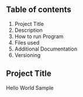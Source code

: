 ## ****Table of contents****
1. Project Title
2.  Description
3. How to run Program
4. Files used
5. Additional Documentation
6. Versioning
## Project Title
Hello World Sample
